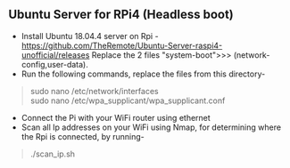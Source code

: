 ## Ubuntu Server for RPi4 (Headless boot)
- Install Ubuntu 18.04.4 server on Rpi - https://github.com/TheRemote/Ubuntu-Server-raspi4-unofficial/releases
Replace the 2 files "system-boot">>> (network-config,user-data). 
- Run the following commands, replace the files from this directory-
> sudo nano /etc/network/interfaces <br>
> sudo nano /etc/wpa_supplicant/wpa_supplicant.conf
- Connect the Pi with your WiFi router using ethernet
- Scan all Ip addresses on your WiFi using Nmap, for determining where the Rpi is connected, by running-
> ./scan_ip.sh
